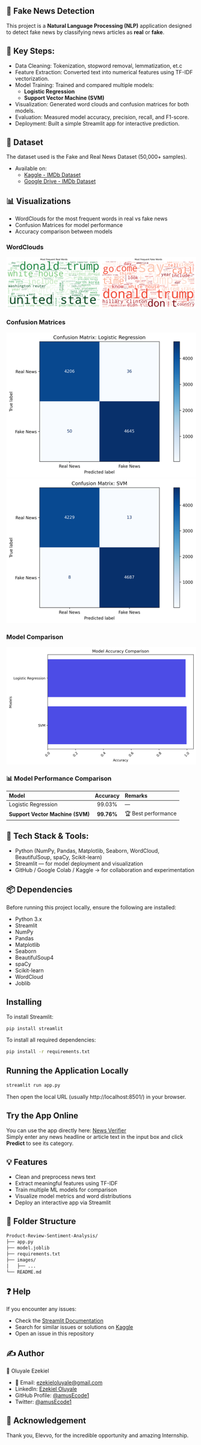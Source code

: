 ## 📰 Fake News Detection
This project is a **Natural Language Processing (NLP)** application designed to detect fake news by classifying news articles as **real** or **fake**.

## 🧩 Key Steps:
- Data Cleaning: Tokenization, stopword removal, lemmatization, et.c
- Feature Extraction: Converted text into numerical features using TF-IDF vectorization.
- Model Training: Trained and compared multiple models:
  - **Logistic Regression** 
  - **Support Vector Machine (SVM)**
- Visualization: Generated word clouds and confusion matrices for both models.
- Evaluation: Measured model accuracy, precision, recall, and F1-score.
- Deployment: Built a simple Streamlit app for interactive prediction.

## 📂 Dataset
The dataset used is the Fake and Real News Dataset (50,000+ samples).
- Available on:
  - [Kaggle - IMDb Dataset](https://www.kaggle.com/datasets/clmentbisaillon/fake-and-real-news-dataset)
  - [Google Drive - IMDb Dataset](https://drive.google.com/drive/folders/1-UFvIWQNfq2F4EF5B_NUwzpnoq1sClvG?usp=drive_link)

## 📊 Visualizations
- WordClouds for the most frequent words in real vs fake news
- Confusion Matrices for model performance
- Accuracy comparison between models

### WordClouds
![Most frequent Positive and Negative Words](images/word_cloud.png)

### Confusion Matrices
![Confusion Matrix (Logistic Regression)](images/confusion_matrix_logistic_regression.png)
![Confusion Matrix (Support Vector Machine (SVM))](images/confusion_matrix_svm.png)

### Model Comparison
![model_accuracy_comparison](images/compare_model_accuracy.png)

### 📊 Model Performance Comparison
| Model | Accuracy | Remarks |
|:---------------------------|:----------:|:----------------------|
| Logistic Regression | 99.03% | — |
| **Support Vector Machine (SVM)** | **99.76%** | 🏆 Best performance |

## 🧠 Tech Stack & Tools: 
- Python (NumPy, Pandas, Matplotlib, Seaborn, WordCloud, BeautifulSoup, spaCy, Scikit-learn)
- Streamlit — for model deployment and visualization
- GitHub / Google Colab / Kaggle → for collaboration and experimentation

## 📦 Dependencies
Before running this project locally, ensure the following are installed:
- Python 3.x
- Streamlit
- NumPy
- Pandas
- Matplotlib
- Seaborn
- BeautifulSoup4
- spaCy
- Scikit-learn
- WordCloud
- Joblib

## Installing
To install Streamlit:
```sh
pip install streamlit
```
To install all required dependencies:
```sh
pip install -r requirements.txt
```

## Running the Application Locally
```sh
streamlit run app.py
```
Then open the local URL (usually http://localhost:8501/) in your browser.

## Try the App Online
You can use the app directly here: [News Verifier](https://news-verifier.streamlit.app/)<br>
Simply enter any news headline or article text in the input box and click **Predict** to see its category.

## 💡 Features
- Clean and preprocess news text
- Extract meaningful features using TF-IDF
- Train multiple ML models for comparison
- Visualize model metrics and word distributions
- Deploy an interactive app via Streamlit

## 📂 Folder Structure
```
Product-Review-Sentiment-Analysis/
├── app.py               
├── model.joblib         
├── requirements.txt     
├── images/              
│   ├── ...             
└── README.md          
```

## ❓ Help
If you encounter any issues:
- Check the [Streamlit Documentation](https://docs.streamlit.io/)
- Search for similar issues or solutions on [Kaggle](https://www.kaggle.com/)
- Open an issue in this repository

## ✍️ Author
👤 Oluyale Ezekiel
- 📧 Email: ezekieloluyale@gmail.com
- LinkedIn: [Ezekiel Oluyale](https://www.linkedin.com/in/ezekiel-oluyale)
- GitHub Profile: [@amusEcode1](https://github.com/amusEcode1)
- Twitter: [@amusEcode1](https://x.com/amusEcode1?t=uHxhLzrA1TShRiSMrYZQiQ&s=09)

## 🙏 Acknowledgement
Thank you, Elevvo, for the incredible opportunity and amazing Internship.
